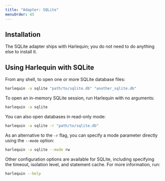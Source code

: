 ```yaml
---
title: "Adapter: SQLite"
menuOrder: 45
---
```


## Installation

The SQLite adapter ships with Harlequin; you do not need to do anything else to install it.

## Using Harlequin with SQLite

From any shell, to open one or more SQLite database files:

```bash
harlequin -a sqlite "path/to/sqlite.db" "another_sqlite.db"
```

To open an in-memory SQLite session, run Harlequin with no arguments:

```bash
harlequin -a sqlite
```

You can also open databases in read-only mode:

```bash
harlequin -a sqlite -r "path/to/sqlite.db"
```

As an alternative to the `-r` flag, you can specify a mode parameter directly using the `--mode` option:

```bash
harlequin -a sqlite --mode rw
```

Other configuration options are available for SQLite, including specifying the timeout, isolation level, and statement cache. For more information, run:

```bash
harlequin --help
```

